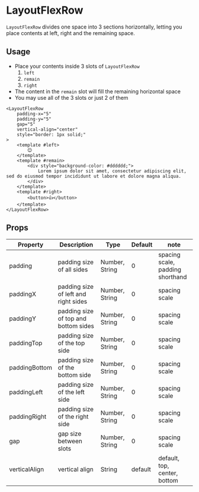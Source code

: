 # LayoutFlexRow

`LayoutFlexRow` divides one space into 3 sections horizontally, letting you place contents at left, right and the remaining space.

<Doc-LayoutFlexRowDoc />

## Usage

- Place your contents inside 3 slots of `LayoutFlexRow`
  1. `left`
  1. `remain`
  1. `right`
- The content in the `remain` slot will fill the remaining horizontal space
- You may use all of the 3 slots or just 2 of them

```vue live
<LayoutFlexRow
	padding-x="5"
	padding-y="5"
	gap="5"
	vertical-align="center"
	style="border: 1px solid;"
>
	<template #left>
		😊
	</template>
	<template #remain>
		<div style="background-color: #dddddd;">
			Lorem ipsum dolor sit amet, consectetur adipiscing elit, sed do eiusmod tempor incididunt ut labore et dolore magna aliqua.
		</div>
	</template>
	<template #right>
		<button>👍</button>
	</template>
</LayoutFlexRow>
```

## Props
| Property | Description | Type | Default | note |
| --- | --- | --- | --- | --- |
| padding | padding size of all sides | Number, String | 0 | spacing scale, padding shorthand |
| paddingX | padding size of left and right sides | Number, String | 0 | spacing scale |
| paddingY | padding size of top and bottom sides | Number, String | 0 | spacing scale |
| paddingTop | padding size of the top side | Number, String | 0 | spacing scale |
| paddingBottom | padding size of the bottom side | Number, String | 0 | spacing scale |
| paddingLeft | padding size of the left side | Number, String | 0 | spacing scale |
| paddingRight | padding size of the right side | Number, String | 0 | spacing scale |
| gap | gap size between slots | Number, String | 0 | spacing scale |
| verticalAlign | vertical align | String | default | default, top, center, bottom |
